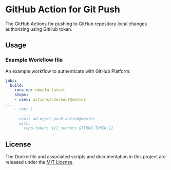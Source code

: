 # GitHub Action for Git Push

The GitHub Actions for pushing to GitHub repository local changes authorizing using GitHub token.

## Usage

### Example Workflow file

An example workflow to authenticate with GitHub Platform:

```yaml
jobs:
  build:
    runs-on: ubuntu-latest
    steps:
    - uses: actions/checkout@master
...
    - run: |
        ...
    - uses: ad-m/git-push-action@master
      with:
        repo-token: ${{ secrets.GITHUB_TOKEN }}
```

## License

The Dockerfile and associated scripts and documentation in this project are released under the [MIT License](LICENSE).
